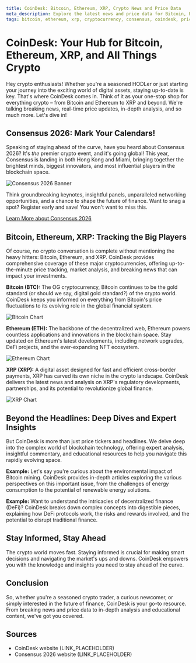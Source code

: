 ```yaml
title: CoinDesk: Bitcoin, Ethereum, XRP, Crypto News and Price Data
meta_description: Explore the latest news and price data for Bitcoin, Ethereum, XRP, and other cryptocurrencies. Get insights into Consensus 2026, the most influential event in crypto, heading to Hong Kong & Miami.
tags: bitcoin, ethereum, xrp, cryptocurrency, consensus, coindesk, price data, crypto news, blockchain, hong kong, miami
```

# CoinDesk: Your Hub for Bitcoin, Ethereum, XRP, and All Things Crypto

Hey crypto enthusiasts!  Whether you're a seasoned HODLer or just starting your journey into the exciting world of digital assets, staying up-to-date is key. That's where CoinDesk comes in. Think of it as your one-stop shop for everything crypto – from Bitcoin and Ethereum to XRP and beyond. We're talking breaking news, real-time price updates, in-depth analysis, and so much more.  Let's dive in!

## Consensus 2026: Mark Your Calendars!

Speaking of staying ahead of the curve, have you heard about Consensus 2026? It's *the* premier crypto event, and it's going global!  This year, Consensus is landing in both Hong Kong and Miami, bringing together the brightest minds, biggest innovators, and most influential players in the blockchain space.

![Consensus 2026 Banner](IMAGE_PLACEHOLDER)

Think groundbreaking keynotes, insightful panels, unparalleled networking opportunities, and a chance to shape the future of finance.  Want to snag a spot?  Register early and save!  You won't want to miss this.

[Learn More about Consensus 2026](LINK_PLACEHOLDER)

## Bitcoin, Ethereum, XRP: Tracking the Big Players

Of course, no crypto conversation is complete without mentioning the heavy hitters: Bitcoin, Ethereum, and XRP.  CoinDesk provides comprehensive coverage of these major cryptocurrencies, offering up-to-the-minute price tracking, market analysis, and breaking news that can impact your investments.

**Bitcoin (BTC):** The OG cryptocurrency, Bitcoin continues to be the gold standard (or should we say, digital gold standard?) of the crypto world.  CoinDesk keeps you informed on everything from Bitcoin's price fluctuations to its evolving role in the global financial system.

![Bitcoin Chart](IMAGE_PLACEHOLDER)

**Ethereum (ETH):** The backbone of the decentralized web, Ethereum powers countless applications and innovations in the blockchain space.  Stay updated on Ethereum's latest developments, including network upgrades, DeFi projects, and the ever-expanding NFT ecosystem.

![Ethereum Chart](IMAGE_PLACEHOLDER)

**XRP (XRP):**  A digital asset designed for fast and efficient cross-border payments, XRP has carved its own niche in the crypto landscape.  CoinDesk delivers the latest news and analysis on XRP's regulatory developments, partnerships, and its potential to revolutionize global finance.

![XRP Chart](IMAGE_PLACEHOLDER)

## Beyond the Headlines: Deep Dives and Expert Insights

But CoinDesk is more than just price tickers and headlines.  We delve deep into the complex world of blockchain technology, offering expert analysis, insightful commentary, and educational resources to help you navigate this rapidly evolving space.

**Example:**  Let's say you're curious about the environmental impact of Bitcoin mining.  CoinDesk provides in-depth articles exploring the various perspectives on this important issue, from the challenges of energy consumption to the potential of renewable energy solutions.

**Example:** Want to understand the intricacies of decentralized finance (DeFi)?  CoinDesk breaks down complex concepts into digestible pieces, explaining how DeFi protocols work, the risks and rewards involved, and the potential to disrupt traditional finance.

##  Stay Informed, Stay Ahead

The crypto world moves fast.  Staying informed is crucial for making smart decisions and navigating the market's ups and downs.  CoinDesk empowers you with the knowledge and insights you need to stay ahead of the curve.

## Conclusion

So, whether you're a seasoned crypto trader, a curious newcomer, or simply interested in the future of finance, CoinDesk is your go-to resource.  From breaking news and price data to in-depth analysis and educational content, we've got you covered.

## Sources

* CoinDesk website (LINK_PLACEHOLDER)
* Consensus 2026 website (LINK_PLACEHOLDER)